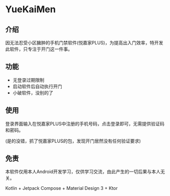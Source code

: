 # YueKaiMen

## 介绍
因无法忍受小区臃肿的手机门禁软件(悦嘉家PLUS)，为提高出入门效率，特开发此软件，只专注于开门这一件事。

## 功能
- 无登录过期限制
- 启动软件后自动执行开门
- 小破软件，没别的了

## 使用
登录界面输入在悦嘉家PLUS中注册的手机号码，点击登录即可，无需提供验证码和密码。

(是的没错，抓了悦嘉家PLUS的包，发现开门居然没有任何验证要求)

## 免责
本软件仅用本人Android开发学习，仅供学习交流，由此产生的一切后果与本人无关。

Kotlin + Jetpack Compose + Material Design 3 + Ktor